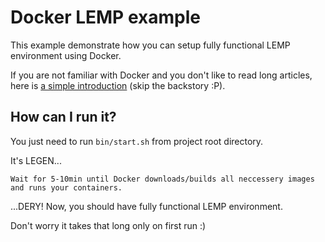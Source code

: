 Docker LEMP example
========================

This example demonstrate how you can setup fully functional LEMP environment using Docker.

If you are not familiar with Docker and you don't like to read long articles, here is [a simple introduction](docker-introduction) (skip the backstory :P).

How can I run it?
--------------
You just need to run `bin/start.sh` from project root directory.

It's LEGEN...

```
Wait for 5-10min until Docker downloads/builds all neccessery images and runs your containers.
```

...DERY! Now, you should have fully functional LEMP environment.

Don't worry it takes that long only on first run :)


[docker-introduction]: http://elliot.land/post/docker-explained-simply